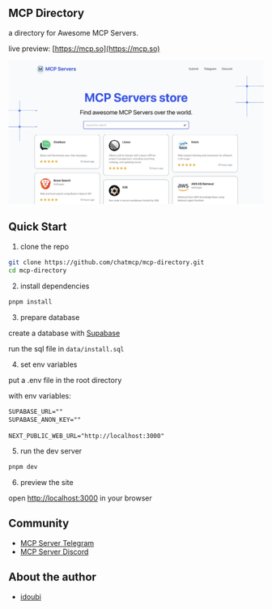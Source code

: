## MCP Directory

a directory for Awesome MCP Servers.

live preview: [https://mcp.so](https://mcp.so)

![preview](./preview.png)

## Quick Start

1. clone the repo

```bash
git clone https://github.com/chatmcp/mcp-directory.git
cd mcp-directory
```

2. install dependencies

```bash
pnpm install
```

3. prepare database

create a database with [Supabase](https://supabase.com/)

run the sql file in `data/install.sql`

4. set env variables

put a .env file in the root directory

with env variables:

```env
SUPABASE_URL=""
SUPABASE_ANON_KEY=""

NEXT_PUBLIC_WEB_URL="http://localhost:3000"
```

5. run the dev server

```bash
pnpm dev
```

6. preview the site

open [http://localhost:3000](http://localhost:3000) in your browser

## Community

- [MCP Server Telegram](https://t.me/+N0gv4O9SXio2YWU1)
- [MCP Server Discord](https://discord.gg/RsYPRrnyqg)

## About the author

- [idoubi](https://bento.me/idoubi)
